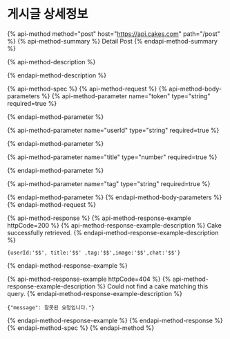 # 게시글 상세정보

{% api-method method="post" host="https://api.cakes.com" path="/post" %}
{% api-method-summary %}
Detail Post
{% endapi-method-summary %}

{% api-method-description %}

{% endapi-method-description %}

{% api-method-spec %}
{% api-method-request %}
{% api-method-body-parameters %}
{% api-method-parameter name="token" type="string" required=true %}

{% endapi-method-parameter %}

{% api-method-parameter name="userId" type="string" required=true %}

{% endapi-method-parameter %}

{% api-method-parameter name="title" type="number" required=true %}

{% endapi-method-parameter %}

{% api-method-parameter name="tag" type="string" required=true %}

{% endapi-method-parameter %}
{% endapi-method-body-parameters %}
{% endapi-method-request %}

{% api-method-response %}
{% api-method-response-example httpCode=200 %}
{% api-method-response-example-description %}
Cake successfully retrieved.
{% endapi-method-response-example-description %}

```
{userId:'$$', title:'$$' ,tag:'$$',image:'$$',chat:'$$'}
```
{% endapi-method-response-example %}

{% api-method-response-example httpCode=404 %}
{% api-method-response-example-description %}
Could not find a cake matching this query.
{% endapi-method-response-example-description %}

```
{"message": 잘못된 요청입니다."}
```
{% endapi-method-response-example %}
{% endapi-method-response %}
{% endapi-method-spec %}
{% endapi-method %}



